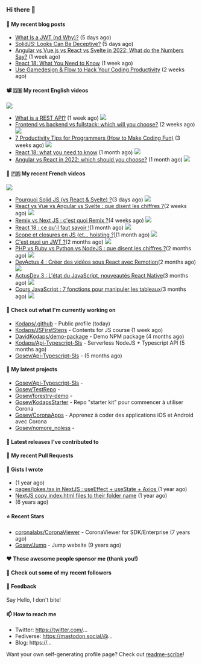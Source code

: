 ### Hi there 👋


#### 📜 My recent blog posts

- [What Is a JWT (nd Why)?](https://levelup.gitconnected.com/what-is-a-jwt-nd-why-2bd0c74aa26f?source=rss-e68daed69805------2) (5 days ago)
- [SolidJS: Looks Can Be Deceptive?](https://javascript.plainenglish.io/solidjs-looks-can-be-deceptive-65b2f91360fe?source=rss-e68daed69805------2) (5 days ago)
- [Angular vs Vue.js vs React vs Svelte in 2022: What do the Numbers Say?](https://javascript.plainenglish.io/angular-vs-vue-js-vs-react-vs-svelte-in-2022-what-do-the-numbers-say-7ae38a549d8d?source=rss-e68daed69805------2) (1 week ago)
- [React 18: What You Need to Know](https://javascript.plainenglish.io/react-18-what-you-need-to-know-d7bed3216e2e?source=rss-e68daed69805------2) (1 week ago)
- [Use Gamedesign &amp; Flow to Hack Your Coding Productivity](https://levelup.gitconnected.com/using-gamedesign-to-hack-productivity-a78544c44a80?source=rss-e68daed69805------2) (2 weeks ago)

#### 📽 🇬🇧 My recent English videos
<img src="https://img.shields.io/youtube/channel/subscribers/UC2DOovF-OjIQ6nHClUyLKKQ?style=for-the-badge"></img>


- [What is a REST API?](https://www.youtube.com/watch?v=2CpwxpLcxfU)  (1 week ago)
<img src="https://img.shields.io/youtube/views/2CpwxpLcxfU?style=flat-square"> </img>
- [Frontend vs backend vs fullstack: which will you choose?](https://www.youtube.com/watch?v=83VZulS0H5g)  (2 weeks ago)
<img src="https://img.shields.io/youtube/views/83VZulS0H5g?style=flat-square"> </img>
- [7 Productivity Tips  for Programmers (How to Make Coding Fun)](https://www.youtube.com/watch?v=RN2hUjA_RS4)  (3 weeks ago)
<img src="https://img.shields.io/youtube/views/RN2hUjA_RS4?style=flat-square"> </img>
- [React 18: what you need to know](https://www.youtube.com/watch?v=kWI_CrWn8yU)  (1 month ago)
<img src="https://img.shields.io/youtube/views/kWI_CrWn8yU?style=flat-square"> </img>
- [Angular vs React in 2022: which should you choose?](https://www.youtube.com/watch?v=CynLOUL9vsU)  (1 month ago)
<img src="https://img.shields.io/youtube/views/CynLOUL9vsU?style=flat-square"> </img>

#### 📜 🇫🇷 My recent French videos
<img src="https://img.shields.io/youtube/channel/subscribers/UCzdX32OIhpfrdxQRhN2s98w?style=for-the-badge"></img>

- [Pourquoi Solid JS (vs React &amp; Svelte) ?](https://www.youtube.com/watch?v=4Xnt2ASdFbA)(3 days ago)
 <img src="https://img.shields.io/youtube/views/4Xnt2ASdFbA?style=flat-square"> </img>
- [React vs Vue vs Angular vs Svelte : que disent les chiffres ?](https://www.youtube.com/watch?v=5Es-oq-o0Qg)(2 weeks ago)
 <img src="https://img.shields.io/youtube/views/5Es-oq-o0Qg?style=flat-square"> </img>
- [Remix vs Next JS : c&#39;est quoi Remix ?](https://www.youtube.com/watch?v=MfBXjOgef-U)(4 weeks ago)
 <img src="https://img.shields.io/youtube/views/MfBXjOgef-U?style=flat-square"> </img>
- [React 18 : ce qu&#39;il faut savoir !](https://www.youtube.com/watch?v=d6nkWVUo5vw)(1 month ago)
 <img src="https://img.shields.io/youtube/views/d6nkWVUo5vw?style=flat-square"> </img>
- [Scope et closures en JS (et... hoisting ?)](https://www.youtube.com/watch?v=LYvQWwsKiME)(1 month ago)
 <img src="https://img.shields.io/youtube/views/LYvQWwsKiME?style=flat-square"> </img>
- [C&#39;est quoi un JWT ?](https://www.youtube.com/watch?v=5qNfPBcogCs)(2 months ago)
 <img src="https://img.shields.io/youtube/views/5qNfPBcogCs?style=flat-square"> </img>
- [PHP vs Ruby vs Python vs NodeJS : que disent les chiffres ?](https://www.youtube.com/watch?v=evT5fptnRSo)(2 months ago)
 <img src="https://img.shields.io/youtube/views/evT5fptnRSo?style=flat-square"> </img>
- [DevActus 4 : Créer des vidéos sous React avec Remotion](https://www.youtube.com/watch?v=e4czORELN0A)(2 months ago)
 <img src="https://img.shields.io/youtube/views/e4czORELN0A?style=flat-square"> </img>
- [ActusDev 3 : L&#39;état du JavaScript, nouveautés React Native](https://www.youtube.com/watch?v=1qS8UzioAWI)(3 months ago)
 <img src="https://img.shields.io/youtube/views/1qS8UzioAWI?style=flat-square"> </img>
- [Cours JavaScript : 7 fonctions pour manipuler les tableaux](https://www.youtube.com/watch?v=-9nygSaeN40)(3 months ago)
 <img src="https://img.shields.io/youtube/views/-9nygSaeN40?style=flat-square"> </img>

#### 👷 Check out what I'm currently working on

- [Kodaps/.github](https://github.com/Kodaps/.github) - Public profile (today)
- [Kodaps/JSFirstSteps](https://github.com/Kodaps/JSFirstSteps) - Contents for JS course (1 week ago)
- [DavidKodaps/demo-package](https://github.com/DavidKodaps/demo-package) - Demo NPM package (4 months ago)
- [Kodaps/Api-Typescript-Sls](https://github.com/Kodaps/Api-Typescript-Sls) - Serverless NodeJS &#43; Typescript API  (5 months ago)
- [Gosev/Api-Typescript-Sls](https://github.com/Gosev/Api-Typescript-Sls) -  (5 months ago)

#### 🌱 My latest projects

- [Gosev/Api-Typescript-Sls](https://github.com/Gosev/Api-Typescript-Sls) - 
- [Gosev/TestRepo](https://github.com/Gosev/TestRepo) - 
- [Gosev/forestry-demo](https://github.com/Gosev/forestry-demo) - 
- [Gosev/KodapsStarter](https://github.com/Gosev/KodapsStarter) - Repo &#34;starter kit&#34; pour commencer à utiliser Corona
- [Gosev/CoronaApps](https://github.com/Gosev/CoronaApps) - Apprenez à coder des applications iOS et Android avec Corona
- [Gosev/nomore_noless](https://github.com/Gosev/nomore_noless) - 


#### 🔭 Latest releases I've contributed to


#### 🔨 My recent Pull Requests



#### 📓 Gists I wrote

- [](https://gist.github.com/ce3defb6415b67ec03f48fa11fc158f0) (1 year ago)
- [pages/jokes.tsx in NextJS : useEffect &#43; useState &#43; Axios ](https://gist.github.com/fbd960d5a653bf0f527678f038d5bee1) (1 year ago)
- [NextJS copy index.html files to their folder name](https://gist.github.com/e04abeb6079273b3be54ee6496a0b309) (1 year ago)
- [](https://gist.github.com/a144834b9542ab523a10) (6 years ago)

#### ⭐ Recent Stars

- [coronalabs/CoronaViewer](https://github.com/coronalabs/CoronaViewer) - CoronaViewer for SDK/Enterprise (7 years ago)
- [Gosev/Jump](https://github.com/Gosev/Jump) - Jump website (9 years ago)

#### ❤️ These awesome people sponsor me (thank you!)


#### 👯 Check out some of my recent followers


#### 💬 Feedback

Say Hello, I don't bite!

#### 📫 How to reach me

- Twitter: https://twitter.com/...
- Fediverse: https://mastodon.social/@...
- Blog: https://...

Want your own self-generating profile page? Check out [readme-scribe](https://github.com/muesli/readme-scribe)!
